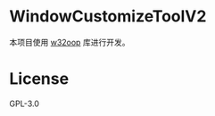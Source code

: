 # WindowCustomizeToolV2

本项目使用 [w32oop](https://github.com/shc0743/w32oop) 库进行开发。

# License

GPL-3.0
